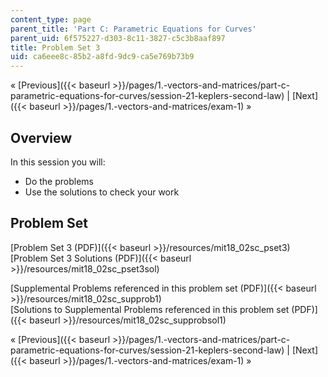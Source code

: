 ```yaml
---
content_type: page
parent_title: 'Part C: Parametric Equations for Curves'
parent_uid: 6f575227-d303-8c11-3827-c5c3b8aaf897
title: Problem Set 3
uid: ca6eee8c-85b2-a8fd-9dc9-ca5e769b73b9
---
```


« [Previous]({{< baseurl >}}/pages/1.-vectors-and-matrices/part-c-parametric-equations-for-curves/session-21-keplers-second-law) | [Next]({{< baseurl >}}/pages/1.-vectors-and-matrices/exam-1) »

Overview
--------

In this session you will:

*   Do the problems
*   Use the solutions to check your work

Problem Set
-----------

[Problem Set 3 (PDF)]({{< baseurl >}}/resources/mit18_02sc_pset3)  
[Problem Set 3 Solutions (PDF)]({{< baseurl >}}/resources/mit18_02sc_pset3sol)

[Supplemental Problems referenced in this problem set (PDF)]({{< baseurl >}}/resources/mit18_02sc_supprob1)  
[Solutions to Supplemental Problems referenced in this problem set (PDF)]({{< baseurl >}}/resources/mit18_02sc_supprobsol1)

« [Previous]({{< baseurl >}}/pages/1.-vectors-and-matrices/part-c-parametric-equations-for-curves/session-21-keplers-second-law) | [Next]({{< baseurl >}}/pages/1.-vectors-and-matrices/exam-1) »